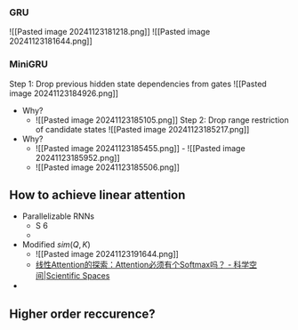 ### GRU


![[Pasted image 20241123181218.png]]
![[Pasted image 20241123181644.png]]

### MiniGRU
Step 1: Drop previous hidden state dependencies from gates
![[Pasted image 20241123184926.png]]
- Why?
	- ![[Pasted image 20241123185105.png]]
Step 2: Drop range restriction of candidate states
![[Pasted image 20241123185217.png]]
- Why?
	- ![[Pasted image 20241123185455.png]]
																	- ![[Pasted image 20241123185952.png]]
	- ![[Pasted image 20241123185506.png]]



## How to achieve linear attention
- Parallelizable RNNs
	- S 6
	- 
- Modified $sim (Q,K)$
	- ![[Pasted image 20241123191644.png]]
	- [线性Attention的探索：Attention必须有个Softmax吗？ - 科学空间|Scientific Spaces](https://spaces.ac.cn/archives/7546)
- 

## Higher order reccurence?